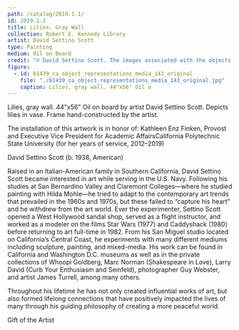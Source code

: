```yaml
---
path: /catalog/2019.1.1/
id: 2019.1.1
title: Lilies, Gray Wall
collection: Robert E. Kennedy Library
artist: David Settino Scott 
type: Painting
medium: Oil on Board
credit: "© David Settino Scott. The images associated with the objects on this website are protected under United States copyright laws. We are pleased to share these materials as an educational resource for the public for non-commercial, educational and personal use only, or for fair use as defined by law."
figure:
  - id: 81439_ca_object_representations_media_143_original
    file: "./81439_ca_object_representations_media_143_original.jpg"
    caption: Lilies, gray wall. 44"x56" Oil o
---
```

Lilies, gray wall. 44"x56" Oil on board by artist David Settino Scott. Depicts lilies in vase. Frame hand-constructed by the artist. 


The installation of this artwork is in honor of: Kathleen Enz Finken, Provost and Executive Vice President for Academic AffairsCalifornia Polytechnic State University (for her years of service, 2012–2019)

David Settino Scott (b. 1938, American)

Raised in an Italian-American family in Southern California, David Settino Scott became interested in art while serving in the U.S. Navy. Following his studies at San Bernardino Valley and Claremont Colleges—where he studied painting with Hilda Mohle—he tried to adapt to the contemporary art trends that prevailed in the 1960s and 1970s, but these failed to “capture his heart” and he withdrew from the art world. Ever the experimenter, Settino Scott opened a West Hollywood sandal shop, served as a flight instructor, and worked as a modeler on the films Star Wars (1977) and Caddyshack (1980) before returning to art full-time in 1982. From his San Miguel studio located on California’s Central Coast, he experiments with many different mediums including sculpture, painting, and mixed-media. His work can be found in California and Washington D.C. museums as well as in the private collections of Whoopi Goldberg, Marc Norman (Shakespeare in Love), Larry David (Curb Your Enthusiasm and Seinfeld), photographer Guy Webster, and artist James Turrell, among many others. 

Throughout his lifetime he has not only created influential works of art, but also formed lifelong connections that have positively impacted the lives of many through his guiding philosophy of creating a more peaceful world.

Gift of the Artist
